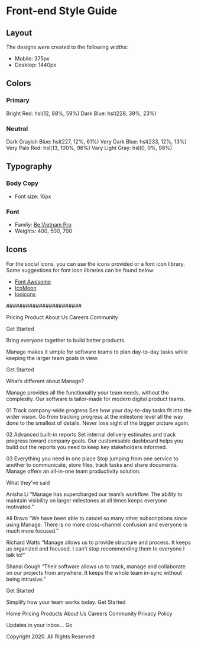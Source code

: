 # Front-end Style Guide

## Layout

The designs were created to the following widths:

- Mobile: 375px
- Desktop: 1440px

## Colors

### Primary

Bright Red: hsl(12, 88%, 59%)
Dark Blue: hsl(228, 39%, 23%)

### Neutral

Dark Grayish Blue: hsl(227, 12%, 61%)
Very Dark Blue: hsl(233, 12%, 13%)
Very Pale Red: hsl(13, 100%, 96%)
Vary Light Gray: hsl(0, 0%, 98%)

## Typography

### Body Copy

- Font size: 16px

### Font

- Family: [Be Vietnam Pro](https://fonts.google.com/specimen/Be+Vietnam+Pro)
- Weights: 400, 500, 700

## Icons

For the social icons, you can use the icons provided or a font icon library. Some suggestions for font icon libraries can be found below:

- [Font Awesome](https://fontawesome.com)
- [IcoMoon](https://icomoon.io)
- [Ionicons](https://ionicons.com)






#######################

Pricing
Product
About Us
Careers
Community

Get Started

Bring everyone together to build better products.

Manage makes it simple for software teams to plan day-to-day 
tasks while keeping the larger team goals in view.

Get Started

What’s different about Manage?

Manage provides all the functionality your team needs, without 
the complexity. Our software is tailor-made for modern digital 
product teams. 

01
Track company-wide progress
See how your day-to-day tasks fit into the wider vision. Go from 
tracking progress at the milestone level all the way done to the 
smallest of details. Never lose sight of the bigger picture again.

02
Advanced built-in reports
Set internal delivery estimates and track progress toward company 
goals. Our customisable dashboard helps you build out the reports 
you need to keep key stakeholders informed.

03
Everything you need in one place
Stop jumping from one service to another to communicate, store files, 
track tasks and share documents. Manage offers an all-in-one team 
productivity solution.

What they’ve said

Anisha Li
“Manage has supercharged our team’s workflow. The ability to maintain 
visibility on larger milestones at all times keeps everyone motivated.”

Ali Bravo
“We have been able to cancel so many other subscriptions since using 
Manage. There is no more cross-channel confusion and everyone is much 
more focused.”

Richard Watts
“Manage allows us to provide structure and process. It keeps us organized 
and focused. I can’t stop recommending them to everyone I talk to!”

Shanai Gough
“Their software allows us to track, manage and collaborate on our projects 
from anywhere. It keeps the whole team in-sync without being intrusive.”

Get Started

Simplify how your team works today.
Get Started

Home
Pricing
Products
About Us
Careers
Community
Privacy Policy

Updates in your inbox…
Go

Copyright 2020. All Rights Reserved